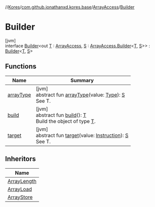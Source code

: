 //[Kores](../../../../index.md)/[com.github.jonathanxd.kores.base](../../index.md)/[ArrayAccess](../index.md)/[Builder](index.md)

# Builder

[jvm]\
interface [Builder](index.md)<out [T](index.md) : [ArrayAccess](../index.md), [S](index.md) : [ArrayAccess.Builder](index.md)<[T](index.md), [S](index.md)>> : [Builder](../../../com.github.jonathanxd.kores.builder/-builder/index.md)<[T](index.md), [S](index.md)>

## Functions

| Name | Summary |
|---|---|
| [arrayType](array-type.md) | [jvm]<br>abstract fun [arrayType](array-type.md)(value: [Type](https://docs.oracle.com/javase/8/docs/api/java/lang/reflect/Type.html)): [S](index.md)<br>See T. |
| [build](../../../com.github.jonathanxd.kores.builder/-builder/build.md) | [jvm]<br>abstract fun [build](../../../com.github.jonathanxd.kores.builder/-builder/build.md)(): [T](index.md)<br>Build the object of type [T](../../../com.github.jonathanxd.kores.builder/-builder/index.md). |
| [target](target.md) | [jvm]<br>abstract fun [target](target.md)(value: [Instruction](../../../com.github.jonathanxd.kores/-instruction/index.md)): [S](index.md)<br>See T. |

## Inheritors

| Name |
|---|
| [ArrayLength](../../-array-length/-builder/index.md) |
| [ArrayLoad](../../-array-load/-builder/index.md) |
| [ArrayStore](../../-array-store/-builder/index.md) |

